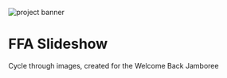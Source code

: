 ![project banner](https://project-banner.phamn23.repl.co/?title=FFA%20Slideshow&description=Created%20for%20the%20Welcome%20Back%20Jamboree&stack=html,css,js)

# FFA Slideshow
Cycle through images, created for the Welcome Back Jamboree 

